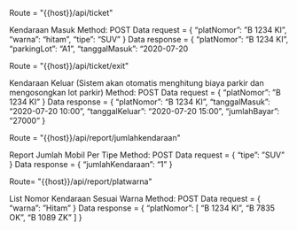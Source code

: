 Route = "{{host}}/api/ticket"

Kendaraan Masuk
Method: POST
Data request =
{
“platNomor”: ”B 1234 KI”,
“warna”: “hitam”,
“tipe”: “SUV”
}
Data response =
{
“platNomor”: “B 1234 KI”,
“parkingLot”: “A1”,
“tanggalMasuk”: “2020-07-20

Route = "{{host}}/api/ticket/exit"

Kendaraan Keluar (Sistem akan otomatis menghitung biaya parkir dan mengosongkan
lot parkir)
Method: POST 
Data request =
{
“platNomor”: ”B 1234 KI”
}
Data response =
{
“platNomor”: “B 1234 KI”,
“tanggalMasuk”: “2020-07-20 10:00”,
“tanggalKeluar”: “2020-07-20 15:00”,
“jumlahBayar”: “27000”
}

Route = "{{host}}/api/report/jumlahkendaraan"

Report Jumlah Mobil Per Tipe
Method: POST 
Data request =
{
“tipe”: ”SUV”
}
Data response =
{
“jumlahKendaraan”: “1”
}


Route= "{{host}}/api/report/platwarna"

List Nomor Kendaraan Sesuai Warna
Method: POST 
Data request =
{
“warna”: ”Hitam”
}
Data response =
{
“platNomor”: [
“B 1234 KI”,
“B 7835 OK”,
“B 1089 ZK”
]
}